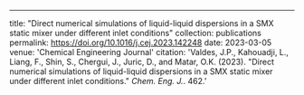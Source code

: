 ---
title: "Direct numerical simulations of liquid-liquid dispersions in a SMX static mixer under different inlet conditions"
collection: publications
permalink: https://doi.org/10.1016/j.cej.2023.142248
date: 2023-03-05
venue: 'Chemical Engineering Journal'
citation: 'Valdes, J.P., Kahouadji, L., Liang, F., Shin, S., Chergui, J., Juric, D., and Matar, O.K.  (2023). &quot;Direct numerical simulations of liquid-liquid dispersions in a SMX static mixer under different inlet conditions.&quot; <i>Chem. Eng. J.</i>. 462.'
